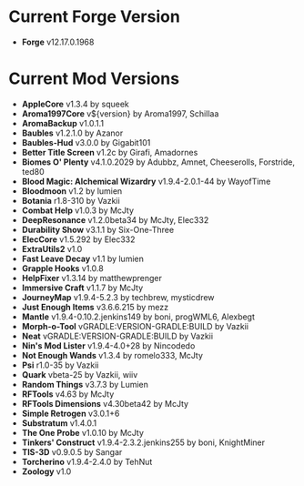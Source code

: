 Current Forge Version
=
- **Forge** v12.17.0.1968

Current Mod Versions
=
- **AppleCore** v1.3.4 by squeek
- **Aroma1997Core** v${version} by Aroma1997, Schillaa
- **AromaBackup** v1.0.1.1
- **Baubles** v1.2.1.0 by Azanor
- **Baubles-Hud** v3.0.0 by Gigabit101
- **Better Title Screen** v1.2c by Girafi, Amadornes
- **Biomes O' Plenty** v4.1.0.2029 by Adubbz, Amnet, Cheeserolls, Forstride, ted80
- **Blood Magic: Alchemical Wizardry** v1.9.4-2.0.1-44 by WayofTime
- **Bloodmoon** v1.2 by lumien
- **Botania** r1.8-310 by Vazkii
- **Combat Help** v1.0.3 by McJty
- **DeepResonance** v1.2.0beta34 by McJty, Elec332
- **Durability Show** v3.1.1 by Six-One-Three
- **ElecCore** v1.5.292 by Elec332
- **ExtraUtils2** v1.0
- **Fast Leave Decay** v1.1 by lumien
- **Grapple Hooks** v1.0.8
- **HelpFixer** v1.3.14 by matthewprenger
- **Immersive Craft** v1.1.7 by McJty
- **JourneyMap** v1.9.4-5.2.3 by techbrew, mysticdrew
- **Just Enough Items** v3.6.6.215 by mezz
- **Mantle** v1.9.4-0.10.2.jenkins149 by boni, progWML6, Alexbegt
- **Morph-o-Tool** vGRADLE:VERSION-GRADLE:BUILD by Vazkii
- **Neat** vGRADLE:VERSION-GRADLE:BUILD by Vazkii
- **Nin's Mod Lister** v1.9.4-4.0+28 by Nincodedo
- **Not Enough Wands** v1.3.4 by romelo333, McJty
- **Psi** r1.0-35 by Vazkii
- **Quark** vbeta-25 by Vazkii, wiiv
- **Random Things** v3.7.3 by Lumien
- **RFTools** v4.63 by McJty
- **RFTools Dimensions** v4.30beta42 by McJty
- **Simple Retrogen** v3.0.1+6
- **Substratum** v1.4.0.1
- **The One Probe** v1.0.10 by McJty
- **Tinkers' Construct** v1.9.4-2.3.2.jenkins255 by boni, KnightMiner
- **TIS-3D** v0.9.0.5 by Sangar
- **Torcherino** v1.9.4-2.4.0 by TehNut
- **Zoology** v1.0
